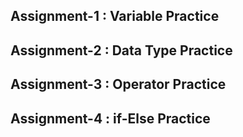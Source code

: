 ## Assignment-1 : Variable Practice
## Assignment-2 : Data Type Practice
## Assignment-3 : Operator Practice
## Assignment-4 : if-Else Practice